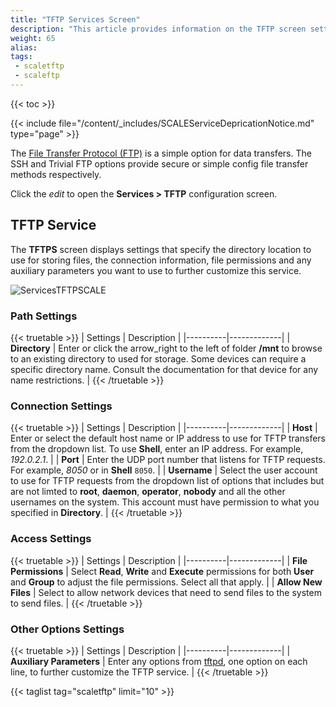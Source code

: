 ```yaml
---
title: "TFTP Services Screen"
description: "This article provides information on the TFTP screen settings."
weight: 65
alias: 
tags:
 - scaletftp
 - scaleftp
---
```


{{< toc >}}


{{< include file="/content/_includes/SCALEServiceDepricationNotice.md" type="page" >}}


The [File Transfer Protocol (FTP)](https://tools.ietf.org/html/rfc959) is a simple option for data transfers.
The SSH and Trivial FTP options provide secure or simple config file transfer methods respectively.

Click the <i class="material-icons" aria-hidden="true" title="Configure">edit</i> to open the **Services > TFTP** configuration screen.

## TFTP Service
The **TFTPS** screen displays settings that specify the directory location to use for storing files, the connection information, file permissions and any auxiliary parameters you want to use to further customize this service.

![ServicesTFTPSCALE](/images/SCALE/22.12/ServicesTFTPSCALE.png "TFTP Service Options")

### Path Settings

{{< truetable >}}
| Settings | Description |
|----------|-------------|
| **Directory** | Enter or click the <span class="material-icons">arrow_right</span> to the left of <span class="material-icons">folder</span> **/mnt** to browse to an existing directory to used for storage. Some devices can require a specific directory name. Consult the documentation for that device for any name restrictions. |
{{< /truetable >}}

### Connection Settings

{{< truetable >}}
| Settings | Description |
|----------|-------------|
| **Host** | Enter or select the default host name or IP address to use for TFTP transfers from the dropdown list. To use **Shell**, enter an IP address. For example, *192.0.2.1*. |
| **Port** | Enter the UDP port number that listens for TFTP requests. For example, *8050* or in **Shell** `8050`. |
| **Username** | Select the user account to use for TFTP requests from the dropdown list of options that includes but are not limted to **root**, **daemon**, **operator**, **nobody** and all the other usernames on the system. This account must have permission to what you specified in **Directory**. |
{{< /truetable >}}

### Access Settings

{{< truetable >}}
| Settings | Description |
|----------|-------------|
| **File Permissions** | Select **Read**, **Write** and **Execute** permissions for both **User** and **Group** to adjust the file permissions. Select all that apply. |
| **Allow New Files** | Select to allow network devices that need to send files to the system to send files. |
{{< /truetable >}}

### Other Options Settings

{{< truetable >}}
| Settings | Description |
|----------|-------------|
| **Auxiliary Parameters** | Enter any options from [tftpd](https://manpages.debian.org/bullseye/tftpd-hpa/tftpd.8.en.html), one option on each line, to further customize the TFTP service. |
{{< /truetable >}}

{{< taglist tag="scaletftp" limit="10" >}}